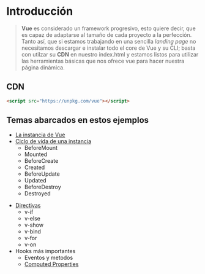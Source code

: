 # Introducción
> **Vue** es considerado un framework progresivo, esto quiere decir, que es capaz de adaptarse al tamaño de cada proyecto a la perfección. Tanto así, que si estamos trabajando en una sencilla *landing page* no necesitamos descargar e instalar todo el core de Vue y su CLI; basta con utilzar su **CDN** en nuestro index.html y estamos listos para utilizar las herramientas básicas que nos ofrece vue para hacer nuestra página dinámica.

## CDN

``` html
<script src="https://unpkg.com/vue"></script>
```

## Temas abarcados en estos ejemplos
* [La instancia de Vue](https://vuejs.org/v2/guide/instance.html)
* [Ciclo de vida de una instancia](https://vuejs.org/v2/guide/instance.html#Instance-Lifecycle-Hooks)
    - BeforeMount
    - Mounted
    - BeforeCreate
    - Created
    - BeforeUpdate
    - Updated
    - BeforeDestroy
    - Destroyed
- [Directivas](https://vuejs.org/v2/guide/syntax.html#Directives)
    - v-if
    - v-else
    - v-show
    - v-bind
    - v-for
    - v-on
- Hooks más importantes
    - Eventos y metodos
    - [Computed Properties](https://vuejs.org/v2/guide/computed.html)